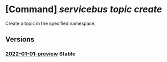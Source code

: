 # [Command] _servicebus topic create_

Create a topic in the specified namespace.

## Versions

### [2022-01-01-preview](/Resources/mgmt-plane/L3N1YnNjcmlwdGlvbnMve30vcmVzb3VyY2Vncm91cHMve30vcHJvdmlkZXJzL21pY3Jvc29mdC5zZXJ2aWNlYnVzL25hbWVzcGFjZXMve30vdG9waWNzL3t9/2022-01-01-preview.xml) **Stable**

<!-- mgmt-plane /subscriptions/{}/resourcegroups/{}/providers/microsoft.servicebus/namespaces/{}/topics/{} 2022-01-01-preview -->
